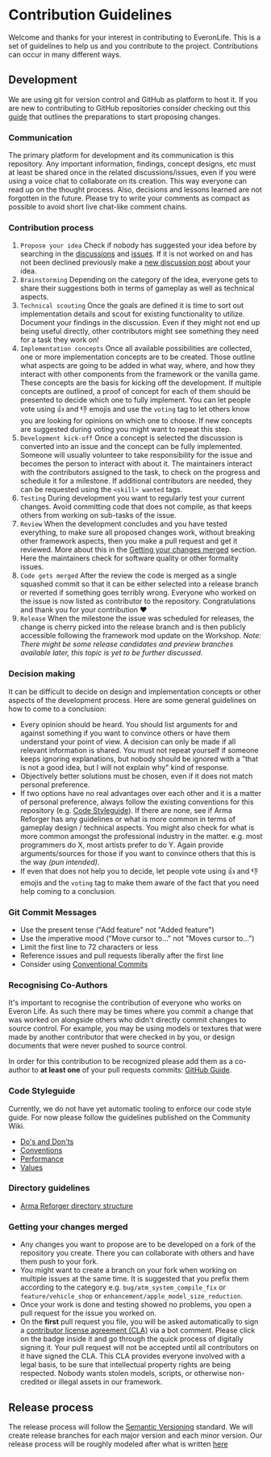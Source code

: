 # Contribution Guidelines

Welcome and thanks for your interest in contributing to EveronLife.
This is a set of guidelines to help us and you contribute to the project.
Contributions can occur in many different ways.

## Development
We are using git for version control and GitHub as platform to host it. If you are new to contributing to GitHub repositories consider checking out this [guide](https://github.com/firstcontributions/first-contributions) that outlines the preparations to start proposing changes.

### Communication
The primary platform for development and its communication is this repository. Any important information, findings, concept designs, etc must at least be shared once in the related discussions/issues, even if you were using a voice chat to collaborate on its creation. This way everyone can read up on the thought process. Also, decisions and lessons learned are not forgotten in the future. Please try to write your comments as compact as possible to avoid short live chat-like comment chains.

### Contribution process
1. `Propose your idea` Check if nobody has suggested your idea before by searching in the [discussions](https://github.com/EveronLife/EveronLife/discussions) and [issues](https://github.com/EveronLife/EveronLife/issues). If it is not worked on and has not been declined previously make a [new discussion post](https://github.com/EveronLife/EveronLife/discussions/new?category=ideas) about your idea.
2. `Brainstorming` Depending on the category of the idea, everyone gets to share their suggestions both in terms of gameplay as well as technical aspects.
3. `Technical scouting` Once the goals are defined it is time to sort out implementation details and scout for existing functionality to utilize. Document your findings in the discussion. Even if they might not end up being useful directly, other contributors might see something they need for a task they work on!
4. `Implementation concepts` Once all available possibilities are collected, one or more implementation concepts are to be created. Those outline what aspects are going to be added in what way, where, and how they interact with other components from the framework or the vanilla game. These concepts are the basis for kicking off the development. If multiple concepts are outlined, a proof of concept for each of them should be presented to decide which one to fully implement. You can let people vote using 👍 and 👎 emojis and use the `voting` tag to let others know you are looking for opinions on which one to choose. If new concepts are suggested during voting you might want to repeat this step. 
6. `Development kick-off` Once a concept is selected the discussion is converted into an issue and the concept can be fully implemented. Someone will usually volunteer to take responsibility for the issue and becomes the person to interact with about it. The maintainers interact with the contributors assigned to the task, to check on the progress and schedule it for a milestone. If additional contributors are needed, they can be requested using the `<skill> wanted` tags.
7. `Testing` During development you want to regularly test your current changes. Avoid committing code that does not compile, as that keeps others from working on sub-tasks of the issue.
8. `Review` When the development concludes and you have tested everything, to make sure all proposed changes work, without breaking other framework aspects, then you make a pull request and get it reviewed. More about this in the [Getting your changes merged](#changes_merged) section. Here the maintainers check for software quality or other formality issues.
9. `Code gets merged` After the review the code is merged as a single squashed commit so that it can be either selected into a release branch or reverted if something goes terribly wrong. Everyone who worked on the issue is now listed as contributor to the repository. Congratulations and thank you for your contribution ❤️
10. `Release` When the milestone the issue was scheduled for releases, the change is cherry picked into the release branch and is then publicly accessible following the framework mod update on the Workshop. *Note: There might be some release candidates and preview branches available later, this topic is yet to be further discussed.*

### Decision making
It can be difficult to decide on design and implementation concepts or other aspects of the development process. Here are some general guidelines on how to come to a conclusion:
- Every opinion should be heard. You should list arguments for and against something if you want to convince others or have them understand your point of view. A decision can only be made if all relevant information is shared. You must not repeat yourself if someone keeps ignoring explanations, but nobody should be ignored with a "that is not a good idea, but I will not explain why" kind of response.
- Objectively better solutions must be chosen, even if it does not match personal preference. 
- If two options have no real advantages over each other and it is a matter of personal preference, always follow the existing conventions for this repository (e.g. [Code Styleguide](#code_guidelines)). If there are none, see if Arma Reforger has any guidelines or what is more common in terms of gameplay design / technical aspects. You might also check for what is more common amongst the professional industry in the matter. e.g. most programmers do X, most artists prefer to do Y. Again provide arguments/sources for those if you want to convince others that this is the way *(pun intended)*. 
- If even that does not help you to decide, let people vote using 👍 and 👎 emojis and the `voting` tag to make them aware of the fact that you need help coming to a conclusion.

### Git Commit Messages
* Use the present tense ("Add feature" not "Added feature")
* Use the imperative mood ("Move cursor to..." not "Moves cursor to...")
* Limit the first line to 72 characters or less
* Reference issues and pull requests liberally after the first line
* Consider using [Conventional Commits](https://www.conventionalcommits.org/en/v1.0.0/)

### Recognising Co-Authors
It's important to recognise the contribution of everyone who works on Everon Life. As such there may be times where you commit a change that was worked on alongside others who didn't directly commit changes to source control. For example, you may be using models or textures that were made by another contributor that were checked in by you, or design documents that were never pushed to source control.

In order for this contribution to be recognized please add them as a co-author to **at least one** of your pull requests commits: [GitHub Guide](https://docs.github.com/en/enterprise-cloud@latest/pull-requests/committing-changes-to-your-project/creating-and-editing-commits/creating-a-commit-with-multiple-authors).

### <a name="code_guidelines"></a> Code Styleguide
Currently, we do not have yet automatic tooling to enforce our code style guide. For now please follow the guidelines published on the Community Wiki.
* [Do's and Don'ts](https://community.bistudio.com/wiki/Arma_Reforger:Scripting:_Do%27s_and_Don%27ts)
* [Conventions](https://community.bistudio.com/wiki/Arma_Reforger:Scripting:_Conventions)
* [Performance](https://community.bistudio.com/wiki/Arma_Reforger:Scripting:_Performance)
* [Values](https://community.bistudio.com/wiki/Arma_Reforger:Scripting:_Values)

### Directory guidelines
* [Arma Reforger directory structure](https://community.bistudio.com/wiki/Arma_Reforger:Directory_Structure)

### <a name="changes_merged"></a> Getting your changes merged
- Any changes you want to propose are to be developed on a fork of the repository you create. There you can collaborate with others and have them push to your fork. 
- You might want to create a branch on your fork when working on multiple issues at the same time. It is suggested that you prefix them according to the category e.g. `bug/atm_system_compile_fix` or `feature/vehicle_shop` or `enhancement/apple_model_size_reduction`.
- Once your work is done and testing showed no problems, you open a pull request for the issue you worked on.
- On the **first** pull request you file, you will be asked automatically to sign a [contributor license agreement (CLA)](https://en.wikipedia.org/wiki/Contributor_License_Agreement) via a bot comment. Please click on the badge inside it and go through the quick process of digitally signing it. Your pull request will not be accepted until all contributors on it have signed the CLA.
This CLA provides everyone involved with a legal basis, to be sure that intellectual property rights are being respected. Nobody wants stolen models, scripts, or otherwise non-credited or illegal assets in our framework.

## Release process
The release process will follow the [Semantic Versioning](https://semver.org/) standard. We will create release branches for each major version and each minor version. Our release process will be roughly modeled after what is written [here](https://trunkbaseddevelopment.com/branch-for-release/)
